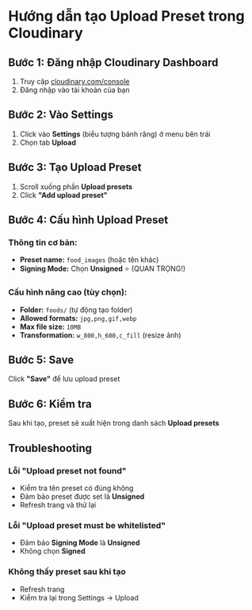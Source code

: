 # Hướng dẫn tạo Upload Preset trong Cloudinary

## Bước 1: Đăng nhập Cloudinary Dashboard

1. Truy cập [cloudinary.com/console](https://cloudinary.com/console)
2. Đăng nhập vào tài khoản của bạn

## Bước 2: Vào Settings

1. Click vào **Settings** (biểu tượng bánh răng) ở menu bên trái
2. Chọn tab **Upload**

## Bước 3: Tạo Upload Preset

1. Scroll xuống phần **Upload presets**
2. Click **"Add upload preset"**

## Bước 4: Cấu hình Upload Preset

### Thông tin cơ bản:
- **Preset name:** `food_images` (hoặc tên khác)
- **Signing Mode:** Chọn **Unsigned** ⭐ (QUAN TRỌNG!)

### Cấu hình nâng cao (tùy chọn):
- **Folder:** `foods/` (tự động tạo folder)
- **Allowed formats:** `jpg,png,gif,webp`
- **Max file size:** `10MB`
- **Transformation:** `w_800,h_600,c_fill` (resize ảnh)

## Bước 5: Save

Click **"Save"** để lưu upload preset

## Bước 6: Kiểm tra

Sau khi tạo, preset sẽ xuất hiện trong danh sách **Upload presets**

## Troubleshooting

### Lỗi "Upload preset not found"
- Kiểm tra tên preset có đúng không
- Đảm bảo preset được set là **Unsigned**
- Refresh trang và thử lại

### Lỗi "Upload preset must be whitelisted"
- Đảm bảo **Signing Mode** là **Unsigned**
- Không chọn **Signed**

### Không thấy preset sau khi tạo
- Refresh trang
- Kiểm tra lại trong Settings → Upload 